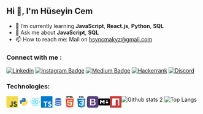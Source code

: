 ## Hi 👋, I'm Hüseyin Cem

<!--
**huseyincemakyuz/huseyincemakyuz** is a ✨ _special_ ✨ repository because its `README.md` (this file) appears on your GitHub profile.-->

- 🌱 I’m currently learning **JavaScript**, **React.js**, **Python**, **SQL**
- 💬 Ask me about **JavaScript**, **SQL** 
- 📫 How to reach me: Mail on hsyncmakyz@gmail.com

### Connect with me :
[![Linkedin](https://img.shields.io/badge/LinkedIn-0077B5?style=for-the-badge&logo=linkedin&logoColor=white)](https://www.linkedin.com/in/huseyin-cem-akyuz/)
[![Instagram Badge](https://img.shields.io/badge/Instagram-E4405F?style=for-the-badge&logo=instagram&logoColor=white)](https://www.instagram.com/hsyncmakyz/) 
[![Medium Badge](https://img.shields.io/badge/Medium-12100E?style=for-the-badge&logo=medium&logoColor=white)](https://medium.com/@hsyncmakyz)
[![Hackerrank](https://img.shields.io/badge/-Hackerrank-2EC866?style=for-the-badge&logo=HackerRank&logoColor=white)](https://www.hackerrank.com/hsyncmakyz)
[![Discord](https://img.shields.io/badge/Discord-5865F2?style=for-the-badge&logo=discord&logoColor=white)]()
 
 
### Technologies:
  
<img align="left" alt="Javascript" width="30px" src="https://raw.githubusercontent.com/github/explore/80688e429a7d4ef2fca1e82350fe8e3517d3494d/topics/javascript/javascript.png"/>
<img align="left" alt="Python" width="30px" src="https://raw.githubusercontent.com/github/explore/80688e429a7d4ef2fca1e82350fe8e3517d3494d/topics/python/python.png" />
<img align="left" alt="React" width="30px" src="https://raw.githubusercontent.com/github/explore/80688e429a7d4ef2fca1e82350fe8e3517d3494d/topics/react/react.png" />
<img align="left" alt="Typescript" width="30px" src="https://raw.githubusercontent.com/github/explore/80688e429a7d4ef2fca1e82350fe8e3517d3494d/topics/typescript/typescript.png" />
<img align="left" alt="MS SQL" width="30px" src="https://raw.githubusercontent.com/github/explore/80688e429a7d4ef2fca1e82350fe8e3517d3494d/topics/sql/sql.png" />
<img align="left" alt="HTML5" width="30px" src="https://raw.githubusercontent.com/github/explore/80688e429a7d4ef2fca1e82350fe8e3517d3494d/topics/html/html.png" />
<img align="left" alt="CSS3" width="30px" src="https://raw.githubusercontent.com/github/explore/80688e429a7d4ef2fca1e82350fe8e3517d3494d/topics/css/css.png" />
<img align="left" alt="Bootstrap" width="30px" src="https://raw.githubusercontent.com/github/explore/80688e429a7d4ef2fca1e82350fe8e3517d3494d/topics/bootstrap/bootstrap.png" />
<img align="left" alt="Markdown" width="30px" src="https://raw.githubusercontent.com/github/explore/80688e429a7d4ef2fca1e82350fe8e3517d3494d/topics/markdown/markdown.png" />
<img align="left" alt="NPM" width="30px" src="https://raw.githubusercontent.com/github/explore/80688e429a7d4ef2fca1e82350fe8e3517d3494d/topics/npm/npm.png" />  
 
 
 
 ![Github stats 2](https://github-readme-stats.vercel.app/api/?username=huseyincemakyuz&show_icons=true&theme=radical)
 ![Top Langs](https://github-readme-stats.vercel.app/api/top-langs/?username=huseyincemakyuz&theme=radical&layout=compact)

  
